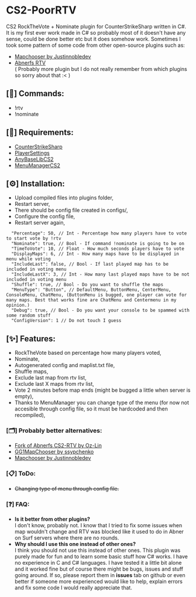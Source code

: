 # CS2-PoorRTV
CS2 RockTheVote + Nominate plugin for CounterStrikeSharp written in C#. It is my first ever work made in C# so probably most of it doesn't have any sense, could be done better etc but it does somehow work.
Sometimes I took some pattern of some code from other open-source plugins such as:
- [Mapchooser by Justinnobledev](https://github.com/justinnobledev/cs2-mapchooser)
- [Abnerfs RTV](https://github.com/abnerfs/cs2-rockthevote) <br>
( Probably more plugin but I do not really remember from which plugins so sorry about that :< )

## [📝] Commands:
- !rtv
- !nominate

## [📌] Requirements:
- [CounterStrikeSharp](https://github.com/roflmuffin/CounterStrikeSharp)  
- [PlayerSettings](https://github.com/NickFox007/PlayerSettingsCS2)
- [AnyBaseLibCS2](https://github.com/NickFox007/AnyBaseLibCS2)
- [MenuManagerCS2](https://github.com/NickFox007/MenuManagerCS2)

## [⚙️] Installation:
- Upload compiled files into plugins folder,
- Restart server,
- There should be config file created in configs/,
- Configure the config file,
- Restart server again,

```
  "Percentage": 50, // Int - Percentage how many players have to vote to start vote by !rtv
  "Nominate": true, // Bool - If command !nominate is going to be on
  "TimeToVote": 10, // Float - How much seconds players have to vote
  "DisplayMaps": 6, // Int - How many maps have to be displayed in menu while voting
  "IncludeLast": false, // Bool - If last played map has to be included in voting menu
  "IncludeLastX": 3, // Int - How many last played maps have to be not included in voting menu
  "Shuffle": true, // Bool - Do you want to shuffle the maps
  "MenuType": "Button", // DefaultMenu, ButtonMenu, CenterMenu, ConsoleMenu, ChatMenu, (ButtonMenu is bugged, one player can vote for many maps. Best that works fine are ChatMenu and Centermenu in my opinion.)
  "Debug": true, // Bool - Do you want your console to be spammed with some random stuff
  "ConfigVersion": 1 // Do not touch I guess
```

## [✨] Features:
- RockTheVote based on percentage how many players voted,
- Nominate,
- Autogenerated config and maplist.txt file,
- Shuffle maps,
- Exclude last map from rtv list,
- Exclude last X maps from rtv list,
- Vote 2 minutes before map ends (might be bugged a little when server is empty),
- Thanks to MenuManager you can change type of the menu (for now not accesible through config file, so it must be hardcoded and then recompiled),

### [🗂️] Probably better alternatives:
- [Fork of Abnerfs CS2-RTV by Oz-Lin](https://github.com/Oz-Lin/cs2-rockthevote)
- [GG1MapChooser by ssypchenko](https://github.com/ssypchenko/GG1MapChooser)
- [Mapchooser by Justinnobledev](https://github.com/justinnobledev/cs2-mapchooser)

### [📋] ToDo:
- ~~Changing type of menu through config file.~~

### [❓] FAQ:
- **Is it better from other plugins?** <br>
I don't know, probably not. I know that I tried to fix some issues when map wouldn't change and RTV was blocked like it used to do in Abner on Surf servers where there are no rounds.
- **Why should I use this one instead of other ones?** <br>
I think you should not use this instead of other ones. This plugin was purely made for fun and to learn some basic stuff how C# works. I have no experience in C and C# languages. I have tested it a little bit alone and it worked fine but of course there might be bugs, issues and stuff going around. If so, please report them in **issues** tab on github or even better if someone more experienced would like to help, explain errors and fix some code I would really appreciate that. 